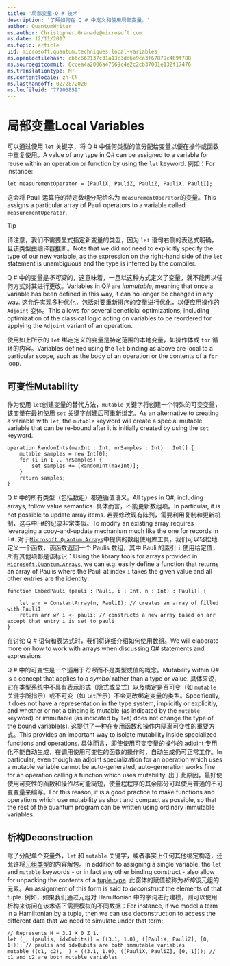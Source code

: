 ```yaml
---
title: '局部变量-Q # 技术'
description: '了解如何在 Q # 中定义和使用局部变量。'
author: QuantumWriter
ms.author: Christopher.Granade@microsoft.com
ms.date: 12/11/2017
ms.topic: article
uid: microsoft.quantum.techniques.local-variables
ms.openlocfilehash: cb6c662137c31a13c3dd6e9ca3f67879c469f788
ms.sourcegitcommit: 6ccea4a2006a47569c4e2c2cb37001e132f17476
ms.translationtype: MT
ms.contentlocale: zh-CN
ms.lasthandoff: 02/28/2020
ms.locfileid: "77906859"
---
```

# <a name="local-variables"></a><span data-ttu-id="484cb-103">局部变量</span><span class="sxs-lookup"><span data-stu-id="484cb-103">Local Variables</span></span> #

<span data-ttu-id="484cb-104">可以通过使用 `let` 关键字，将 Q # 中任何类型的值分配给变量以便在操作或函数中重复使用。</span><span class="sxs-lookup"><span data-stu-id="484cb-104">A value of any type in Q# can be assigned to a variable for reuse within an operation or function by using the `let` keyword.</span></span>
<span data-ttu-id="484cb-105">例如：</span><span class="sxs-lookup"><span data-stu-id="484cb-105">For instance:</span></span>

```qsharp
let measurementOperator = [PauliX, PauliZ, PauliZ, PauliX, PauliI];
```

<span data-ttu-id="484cb-106">这会将 Pauli 运算符的特定数组分配给名为 `measurementOperator`的变量。</span><span class="sxs-lookup"><span data-stu-id="484cb-106">This assigns a particular array of Pauli operators to a variable called `measurementOperator`.</span></span>

> [!TIP]
> <span data-ttu-id="484cb-107">请注意，我们不需要显式指定新变量的类型，因为 `let` 语句右侧的表达式明确，且该类型由编译器推断。</span><span class="sxs-lookup"><span data-stu-id="484cb-107">Note that we did not need to explicitly specify the type of our new variable, as the expression on the right-hand side of the `let` statement is unambiguous and the type is inferred by the compiler.</span></span> 

<span data-ttu-id="484cb-108">Q # 中的变量是*不可变*的，这意味着，一旦以这种方式定义了变量，就不能再以任何方式对其进行更改。</span><span class="sxs-lookup"><span data-stu-id="484cb-108">Variables in Q# are *immutable*, meaning that once a variable has been defined in this way, it can no longer be changed in any way.</span></span>
<span data-ttu-id="484cb-109">这允许实现多种优化，包括对要重新排序的变量进行优化，以便应用操作的 `Adjoint` 变体。</span><span class="sxs-lookup"><span data-stu-id="484cb-109">This allows for several beneficial optimizations, including optimization of the classical logic acting on variables to be reordered for applying the `Adjoint` variant of an operation.</span></span>

<span data-ttu-id="484cb-110">使用如上所示的 `let` 绑定定义的变量是特定范围的本地变量，如操作体或 `for` 循环的内容。</span><span class="sxs-lookup"><span data-stu-id="484cb-110">Variables defined using the `let` binding as above are local to a particular scope, such as the body of an operation or the contents of a `for` loop.</span></span>


## <a name="mutability"></a><span data-ttu-id="484cb-111">可变性</span><span class="sxs-lookup"><span data-stu-id="484cb-111">Mutability</span></span> ##

<span data-ttu-id="484cb-112">作为使用 `let`创建变量的替代方法，`mutable` 关键字将创建一个特殊的可变变量，该变量在最初使用 `set` 关键字创建后可重新绑定。</span><span class="sxs-lookup"><span data-stu-id="484cb-112">As an alternative to creating a variable with `let`, the `mutable` keyword will create a special mutable variable that can be re-bound after it is initially created by using the `set` keyword.</span></span>

```qsharp
operation RandomInts(maxInt : Int, nrSamples : Int) : Int[] {
    mutable samples = new Int[0];
    for (i in 1 .. nrSamples) {
        set samples += [RandomInt(maxInt)];
    }
    return samples;
}
```

<span data-ttu-id="484cb-113">Q # 中的所有类型（包括数组）都遵循值语义。</span><span class="sxs-lookup"><span data-stu-id="484cb-113">All types in Q#, including arrays, follow value semantics.</span></span> <span data-ttu-id="484cb-114">具体而言，不能更新数组项。</span><span class="sxs-lookup"><span data-stu-id="484cb-114">In particular, it is not possible to update array items.</span></span> <span data-ttu-id="484cb-115">若要修改现有阵列，需要利用复制和更新机制，这与中F#的记录非常类似。</span><span class="sxs-lookup"><span data-stu-id="484cb-115">To modify an existing array requires leveraging a copy-and-update mechanism much like the one for records in F#.</span></span> <span data-ttu-id="484cb-116">对于[`Microsoft.Quantum.Arrays`](xref:microsoft.quantum.arrays)中提供的数组使用库工具，我们可以轻松地定义一个函数，该函数返回一个 Paulis 数组，其中 Pauli 的索引 `i` 使用给定值，所有其他项都是该标识：</span><span class="sxs-lookup"><span data-stu-id="484cb-116">Using the library tools for arrays provided in [`Microsoft.Quantum.Arrays`](xref:microsoft.quantum.arrays), we can e.g. easily define a function that returns an array of Paulis where the Pauli at index `i` takes the given value and all other entries are the identity:</span></span> 

```qsharp
function EmbedPauli (pauli : Pauli, i : Int, n : Int) : Pauli[] {
    
    let arr = ConstantArray(n, PauliI); // creates an array of filled with PauliI
    return arr w/ i <- pauli; // constructs a new array based on arr except that entry i is set to pauli
}
```

<span data-ttu-id="484cb-117">在讨论 Q # 语句和表达式时，我们将详细介绍如何使用数组。</span><span class="sxs-lookup"><span data-stu-id="484cb-117">We will elaborate more on how to work with arrays when discussing Q# statements and expressions.</span></span> 

<span data-ttu-id="484cb-118">Q # 中的可变性是一个适用于*符号*而不是类型或值的概念。</span><span class="sxs-lookup"><span data-stu-id="484cb-118">Mutability within Q# is a concept that applies to a *symbol* rather than a type or value.</span></span> <span data-ttu-id="484cb-119">具体来说，它在类型系统中不具有表示形式（隐式或显式）以及绑定是否可变（如 `mutable` 关键字所指示）或不可变（如 `let`所示）不会更改绑定变量的类型。</span><span class="sxs-lookup"><span data-stu-id="484cb-119">Specifically, it does not have a representation in the type system, implicitly or explicitly, and whether or not a binding is mutable (as indicated by the `mutable` keyword) or immutable (as indicated by `let`) does not change the type of the bound variable(s).</span></span> <span data-ttu-id="484cb-120">这提供了一种在专用函数和操作内隔离可变性的重要方式。</span><span class="sxs-lookup"><span data-stu-id="484cb-120">This provides an important way to isolate mutability inside specialized functions and operations.</span></span>
<span data-ttu-id="484cb-121">具体而言，即使使用可变变量的操作的 adjoint 专用化不能自动生成，在调用使用可变性的函数的操作时，自动生成仍可正常工作。</span><span class="sxs-lookup"><span data-stu-id="484cb-121">In particular, even though an adjoint specialization for an operation which uses a mutable variable cannot be auto-generated, auto-generation works fine for an operation calling a function which uses mutability.</span></span>
<span data-ttu-id="484cb-122">出于此原因，最好使使用可变性的函数和操作尽可能简短，使量程程序的其余部分可以使用普通的不可变变量来编写。</span><span class="sxs-lookup"><span data-stu-id="484cb-122">For this reason, it is a good practice to make functions and operations which use mutability as short and compact as possible, so that the rest of the quantum program can be written using ordinary immutable variables.</span></span>


## <a name="deconstruction"></a><span data-ttu-id="484cb-123">析构</span><span class="sxs-lookup"><span data-stu-id="484cb-123">Deconstruction</span></span> ##

<span data-ttu-id="484cb-124">除了分配单个变量外，`let` 和 `mutable` 关键字，或者事实上任何其他绑定构造，还允许将[元组类型](xref:microsoft.quantum.language.type-model#tuple-types)的内容解包。</span><span class="sxs-lookup"><span data-stu-id="484cb-124">In addition to assigning a single variable, the `let` and `mutable` keywords - or in fact any other binding construct - also allow for unpacking the contents of a [tuple type](xref:microsoft.quantum.language.type-model#tuple-types).</span></span>
<span data-ttu-id="484cb-125">此窗体的赋值被称为*析构*该元组的元素。</span><span class="sxs-lookup"><span data-stu-id="484cb-125">An assignment of this form is said to *deconstruct* the elements of that tuple.</span></span>
<span data-ttu-id="484cb-126">例如，如果我们通过元组对 Hamiltonian 中的字词进行建模，则可以使用析构来访问在该术语下需要模拟的不同数据：</span><span class="sxs-lookup"><span data-stu-id="484cb-126">For instance, if we model a term in a Hamiltonian by a tuple, then we can use deconstruction to access the different data that we need to simulate under that term:</span></span>

```qsharp
// Represents H = 3.1 X_0 Z_1.
let (_, (paulis, idxQubits)) = ((3.1, 1.0), ([PauliX, PauliZ], [0, 1])); // paulis and idxQubits are both immutable variables
mutable ((c1, c2), _) = ((3.1, 1.0), ([PauliX, PauliZ], [0, 1])); // c1 and c2 are both mutable variables
```


